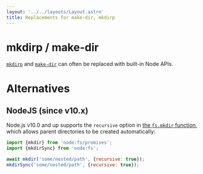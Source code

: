 ```yaml
---
layout: '../../layouts/Layout.astro'
title: Replacements for make-dir, mkdirp
---
```


# mkdirp / make-dir

[`mkdirp`](https://www.npmjs.com/package/mkdirp) and [`make-dir`](https://www.npmjs.com/package/make-dir) can often be replaced with built-in Node APIs.

# Alternatives

## NodeJS (since v10.x)

Node.js v10.0 and up supports the `recursive` option in [the `fs.mkdir`
function](https://nodejs.org/api/fs.html#fspromisesmkdirpath-options), which
allows parent directories to be created automatically:

```js
import {mkdir} from 'node:fs/promises';
import {mkdirSync} from 'node:fs';

await mkdir('some/nested/path', {recursive: true});
mkdirSync('some/nested/path', {recursive: true});
```
